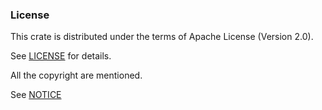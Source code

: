 ### License
[license]: #license

This crate is distributed under the terms of Apache License (Version 2.0).

See [LICENSE](LICENSE) for details.

All the copyright are mentioned.

See [NOTICE](NOTICE)